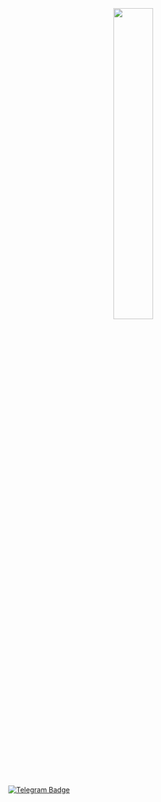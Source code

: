<div id="header" align="center">
  <img src="https://media1.giphy.com/media/v1.Y2lkPTc5MGI3NjExeTlpOGczb29vYTAzanJyM2w0YWNxaXI0cDYzYzg1N3p4Zmxkdm1zMiZlcD12MV9pbnRlcm5hbF9naWZfYnlfaWQmY3Q9Zw/qgQUggAC3Pfv687qPC/giphy.gif" width="40%" height="40%" />
</div>
<div id="badges">
  <a href="https://t.me/Ow1Max">
    <img src="https://img.shields.io/badge/Telegram-black?logo=telegram&logoColor=white&style=for-the-badge" alt="Telegram Badge"/>
  </a>
</div>
